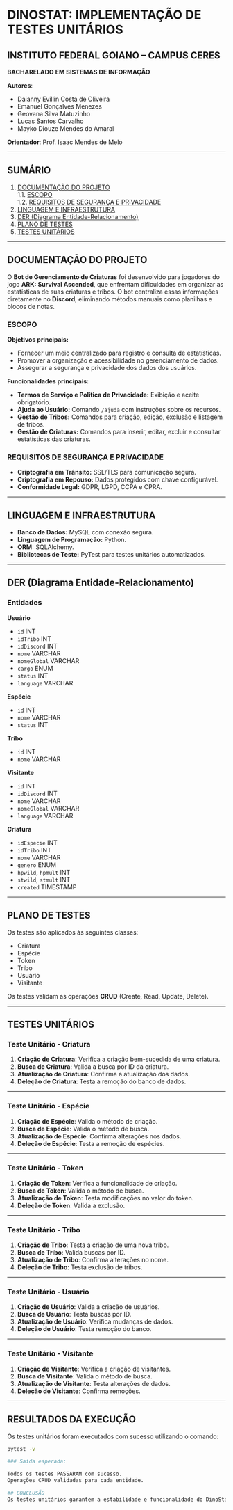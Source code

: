 # DINOSTAT: IMPLEMENTAÇÃO DE TESTES UNITÁRIOS

## INSTITUTO FEDERAL GOIANO – CAMPUS CERES  
**BACHARELADO EM SISTEMAS DE INFORMAÇÃO**

**Autores**:  
- Daianny Evillin Costa de Oliveira  
- Emanuel Gonçalves Menezes  
- Geovana Silva Matuzinho  
- Lucas Santos Carvalho  
- Mayko Diouze Mendes do Amaral  

**Orientador**: Prof. Isaac Mendes de Melo  

---

## SUMÁRIO  

1. [DOCUMENTAÇÃO DO PROJETO](#documentação-do-projeto)  
    1.1. [ESCOPO](#escopo)  
    1.2. [REQUISITOS DE SEGURANÇA E PRIVACIDADE](#requisitos-de-segurança-e-privacidade)  
2. [LINGUAGEM E INFRAESTRUTURA](#linguagem-e-infraestrutura)  
3. [DER (Diagrama Entidade-Relacionamento)](#der-diagrama-entidade-relacionamento)  
4. [PLANO DE TESTES](#plano-de-testes)  
5. [TESTES UNITÁRIOS](#testes-unitários)  

---

## DOCUMENTAÇÃO DO PROJETO

O **Bot de Gerenciamento de Criaturas** foi desenvolvido para jogadores do jogo **ARK: Survival Ascended**, que enfrentam dificuldades em organizar as estatísticas de suas criaturas e tribos. O bot centraliza essas informações diretamente no **Discord**, eliminando métodos manuais como planilhas e blocos de notas.

### ESCOPO

**Objetivos principais:**  
- Fornecer um meio centralizado para registro e consulta de estatísticas.  
- Promover a organização e acessibilidade no gerenciamento de dados.  
- Assegurar a segurança e privacidade dos dados dos usuários.  

**Funcionalidades principais:**  
- **Termos de Serviço e Política de Privacidade:** Exibição e aceite obrigatório.  
- **Ajuda ao Usuário:** Comando `/ajuda` com instruções sobre os recursos.  
- **Gestão de Tribos:** Comandos para criação, edição, exclusão e listagem de tribos.  
- **Gestão de Criaturas:** Comandos para inserir, editar, excluir e consultar estatísticas das criaturas.  

### REQUISITOS DE SEGURANÇA E PRIVACIDADE

- **Criptografia em Trânsito:** SSL/TLS para comunicação segura.  
- **Criptografia em Repouso:** Dados protegidos com chave configurável.  
- **Conformidade Legal:** GDPR, LGPD, CCPA e CPRA.  

---

## LINGUAGEM E INFRAESTRUTURA

- **Banco de Dados:** MySQL com conexão segura.  
- **Linguagem de Programação:** Python.  
- **ORM:** SQLAlchemy.  
- **Bibliotecas de Teste:** PyTest para testes unitários automatizados.  

---

## DER (Diagrama Entidade-Relacionamento)

### Entidades

**Usuário**  
- `id` INT  
- `idTribo` INT  
- `idDiscord` INT  
- `nome` VARCHAR  
- `nomeGlobal` VARCHAR  
- `cargo` ENUM  
- `status` INT  
- `language` VARCHAR  

**Espécie**  
- `id` INT  
- `nome` VARCHAR  
- `status` INT  

**Tribo**  
- `id` INT  
- `nome` VARCHAR  

**Visitante**  
- `id` INT  
- `idDiscord` INT  
- `nome` VARCHAR  
- `nomeGlobal` VARCHAR  
- `language` VARCHAR  

**Criatura**  
- `idEspecie` INT  
- `idTribo` INT  
- `nome` VARCHAR  
- `genero` ENUM  
- `hpwild`, `hpmult` INT  
- `stwild`, `stmult` INT  
- `created` TIMESTAMP  

---

## PLANO DE TESTES

Os testes são aplicados às seguintes classes:  
- Criatura  
- Espécie  
- Token  
- Tribo  
- Usuário  
- Visitante  

Os testes validam as operações **CRUD** (Create, Read, Update, Delete).  

---

## TESTES UNITÁRIOS

### Teste Unitário - Criatura
1. **Criação de Criatura**: Verifica a criação bem-sucedida de uma criatura.  
2. **Busca de Criatura**: Valida a busca por ID da criatura.  
3. **Atualização de Criatura**: Confirma a atualização dos dados.  
4. **Deleção de Criatura**: Testa a remoção do banco de dados.  

---

### Teste Unitário - Espécie
1. **Criação de Espécie**: Valida o método de criação.  
2. **Busca de Espécie**: Valida o método de busca.  
3. **Atualização de Espécie**: Confirma alterações nos dados.  
4. **Deleção de Espécie**: Testa a remoção de espécies.  

---

### Teste Unitário - Token
1. **Criação de Token**: Verifica a funcionalidade de criação.  
2. **Busca de Token**: Valida o método de busca.  
3. **Atualização de Token**: Testa modificações no valor do token.  
4. **Deleção de Token**: Valida a exclusão.  

---

### Teste Unitário - Tribo
1. **Criação de Tribo**: Testa a criação de uma nova tribo.  
2. **Busca de Tribo**: Valida buscas por ID.  
3. **Atualização de Tribo**: Confirma alterações no nome.  
4. **Deleção de Tribo**: Testa exclusão de tribos.  

---

### Teste Unitário - Usuário
1. **Criação de Usuário**: Valida a criação de usuários.  
2. **Busca de Usuário**: Testa buscas por ID.  
3. **Atualização de Usuário**: Verifica mudanças de dados.  
4. **Deleção de Usuário**: Testa remoção do banco.  

---

### Teste Unitário - Visitante
1. **Criação de Visitante**: Verifica a criação de visitantes.  
2. **Busca de Visitante**: Valida o método de busca.  
3. **Atualização de Visitante**: Testa alterações de dados.  
4. **Deleção de Visitante**: Confirma remoções.  

---

## RESULTADOS DA EXECUÇÃO

Os testes unitários foram executados com sucesso utilizando o comando:  
```bash
pytest -v

### Saída esperada:

Todos os testes PASSARAM com sucesso.
Operações CRUD validadas para cada entidade.

## CONCLUSÃO
Os testes unitários garantem a estabilidade e funcionalidade do DinoStat. O uso de PyTest assegura a robustez e qualidade do sistema, cumprindo os requisitos de segurança e privacidade.
